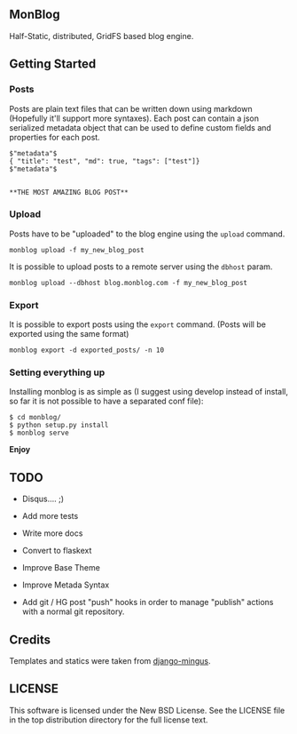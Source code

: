 MonBlog
------

Half-Static, distributed, GridFS based blog engine.

Getting Started
--------------


### Posts

Posts are plain text files that can be written down using markdown (Hopefully it'll support more syntaxes). Each post can contain a json serialized metadata object that can be used to define custom fields and properties for each post.  

	$"metadata"$
	{ "title": "test", "md": true, "tags": ["test"]}
	$"metadata"$
	
	
	**THE MOST AMAZING BLOG POST**


### Upload

Posts have to be "uploaded" to the blog engine using the `upload` command.

	monblog upload -f my_new_blog_post


It is possible to upload posts to a remote server using the `dbhost` param.


	monblog upload --dbhost blog.monblog.com -f my_new_blog_post


### Export

It is possible to export posts using the `export` command. (Posts will be exported using the same format)

	monblog export -d exported_posts/ -n 10


### Setting everything up

Installing monblog is as simple as (I suggest using develop instead of install, so far it is not possible to have a separated conf file):

	$ cd monblog/
    $ python setup.py install
    $ monblog serve

**Enjoy**

TODO
---

* Disqus.... ;)

* Add more tests

* Write more docs

* Convert to flaskext

* Improve Base Theme

* Improve Metada Syntax

* Add git / HG post "push" hooks in order to manage "publish" actions with a normal git repository.


Credits
------

Templates and statics were taken from [django-mingus](https://github.com/montylounge/django-mingus "django-mingus").

LICENSE
------

This software is licensed under the New BSD License. See the LICENSE file in the top distribution directory for the full license text.
